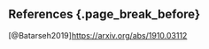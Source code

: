 ## References {.page_break_before}

<!-- Explicitly insert bibliography here -->
<div id="refs"></div>

[@Munisamy2020]:doi:10.3386/w27151

[@Lin2019]:doi:10.1088/1748-9326/ab29ae

[@Batarseh2020]:doi:10.17016/IFDP.2020.1296

[@Batarseh2019]https://arxiv.org/abs/1910.03112

[@Konar2018]:doi:10.1371/journal.pone.0199498

[@Smith2017]:doi:10.1073/pnas.1703793114


[@antaki2008]: doi:10.1515/TEXT.2008.001

[@stevanovic2017]: doi:10.1016/j.lcsi.2017.06.001
